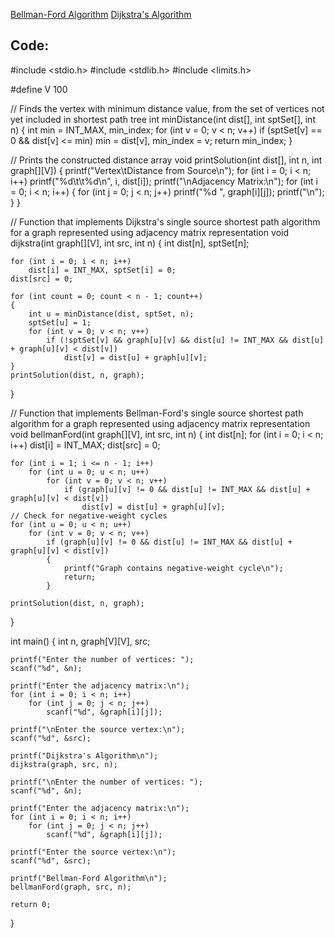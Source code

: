[Bellman-Ford Algorithm](https://www.youtube.com/watch?v=HYefC2QRNbg&ab_channel=eLearningBihar)
[Dijkstra's Algorithm](https://www.youtube.com/watch?v=XB4MIexjvY0&ab_channel=AbdulBari)

## Code:
#include <stdio.h>
#include <stdlib.h>
#include <limits.h>

#define V 100

// Finds the vertex with minimum distance value, from the set of vertices not yet included in shortest path tree
int minDistance(int dist[], int sptSet[], int n)
{
    int min = INT_MAX, min_index;
    for (int v = 0; v < n; v++)
        if (sptSet[v] == 0 && dist[v] <= min)
            min = dist[v], min_index = v;
    return min_index;
}

// Prints the constructed distance array
void printSolution(int dist[], int n, int graph[][V])
{
    printf("Vertex\tDistance from Source\n");
    for (int i = 0; i < n; i++)
        printf("%d\t\t%d\n", i, dist[i]);
    printf("\nAdjacency Matrix:\n");
    for (int i = 0; i < n; i++)
    {
        for (int j = 0; j < n; j++)
            printf("%d ", graph[i][j]);
        printf("\n");
    }
}

// Function that implements Dijkstra's single source shortest path algorithm for a graph represented using adjacency matrix representation
void dijkstra(int graph[][V], int src, int n)
{
    int dist[n], sptSet[n];

    for (int i = 0; i < n; i++)
        dist[i] = INT_MAX, sptSet[i] = 0;
    dist[src] = 0;

    for (int count = 0; count < n - 1; count++)
    {
        int u = minDistance(dist, sptSet, n);
        sptSet[u] = 1;
        for (int v = 0; v < n; v++)
            if (!sptSet[v] && graph[u][v] && dist[u] != INT_MAX && dist[u] + graph[u][v] < dist[v])
                dist[v] = dist[u] + graph[u][v];
    }
    printSolution(dist, n, graph);
}

// Function that implements Bellman-Ford's single source shortest path algorithm for a graph represented using adjacency matrix representation
void bellmanFord(int graph[][V], int src, int n)
{
    int dist[n];
    for (int i = 0; i < n; i++)
        dist[i] = INT_MAX;
    dist[src] = 0;

    for (int i = 1; i <= n - 1; i++)
        for (int u = 0; u < n; u++)
            for (int v = 0; v < n; v++)
                if (graph[u][v] != 0 && dist[u] != INT_MAX && dist[u] + graph[u][v] < dist[v])
                    dist[v] = dist[u] + graph[u][v];
    // Check for negative-weight cycles
    for (int u = 0; u < n; u++)
        for (int v = 0; v < n; v++)
            if (graph[u][v] != 0 && dist[u] != INT_MAX && dist[u] + graph[u][v] < dist[v])
            {
                printf("Graph contains negative-weight cycle\n");
                return;
            }

    printSolution(dist, n, graph);
}

int main()
{
    int n, graph[V][V], src;

    printf("Enter the number of vertices: ");
    scanf("%d", &n);

    printf("Enter the adjacency matrix:\n");
    for (int i = 0; i < n; i++)
        for (int j = 0; j < n; j++)
            scanf("%d", &graph[i][j]);

    printf("\nEnter the source vertex:\n");
    scanf("%d", &src);
    
    printf("Dijkstra's Algorithm\n");
    dijkstra(graph, src, n);

    printf("\nEnter the number of vertices: ");
    scanf("%d", &n);

    printf("Enter the adjacency matrix:\n");
    for (int i = 0; i < n; i++)
        for (int j = 0; j < n; j++)
            scanf("%d", &graph[i][j]);

    printf("Enter the source vertex:\n");
    scanf("%d", &src);
    
    printf("Bellman-Ford Algorithm\n");
    bellmanFord(graph, src, n);

    return 0;
}
